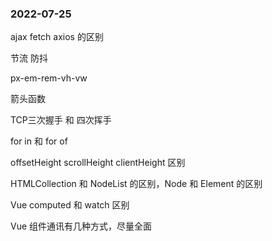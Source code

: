 ### 2022-07-25
ajax fetch axios 的区别

节流 防抖

px-em-rem-vh-vw

箭头函数

TCP三次握手 和  四次挥手

for in 和 for of


offsetHeight scrollHeight clientHeight 区别

HTMLCollection 和 NodeList 的区别，Node 和 Element 的区别

Vue computed 和 watch 区别

Vue 组件通讯有几种方式，尽量全面






